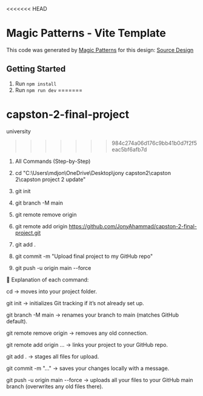 <<<<<<< HEAD
# Magic Patterns - Vite Template

This code was generated by [Magic Patterns](https://magicpatterns.com) for this design: [Source Design](https://www.magicpatterns.com/c/n6qxfm1egetqaxy5t3ajbb)

## Getting Started

1. Run `npm install`
2. Run `npm run dev`
=======
# capston-2-final-project
university
>>>>>>> 984c274a06d176c9bb41b0d7f2f5eac5bf6afb7d

1. All Commands (Step-by-Step)
2. cd "C:\Users\mdjon\OneDrive\Desktop\jony capston2\capston 2\capston project 2 update"

3. git init
4. git branch -M main
5. git remote remove origin
6. git remote add origin https://github.com/JonyAhammad/capston-2-final-project.git
7. git add .
8. git commit -m "Upload final project to my GitHub repo"
9. git push -u origin main --force

🧠 Explanation of each command:

cd → moves into your project folder.

git init → initializes Git tracking if it’s not already set up.

git branch -M main → renames your branch to main (matches GitHub default).

git remote remove origin → removes any old connection.

git remote add origin ... → links your project to your GitHub repo.

git add . → stages all files for upload.

git commit -m "..." → saves your changes locally with a message.

git push -u origin main --force → uploads all your files to your GitHub main branch (overwrites any old files there).
